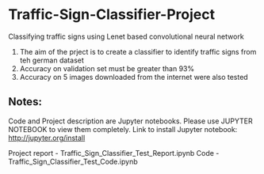 # Traffic-Sign-Classifier-Project
Classifying traffic signs using Lenet based convolutional neural network

1. The aim of the prject is to create a classifier to identify traffic signs from teh german dataset
2. Accuracy on validation set must be greater than 93%
3. Accuracy on 5 images downloaded from the internet were also tested


## Notes:

Code and Project description are Jupyter notebooks. Please use JUPYTER NOTEBOOK to view them completely.
Link to install Jupyter notebook: http://jupyter.org/install

Project report - Traffic_Sign_Classifier_Test_Report.ipynb
Code - Traffic_Sign_Classifier_Test_Code.ipynb
